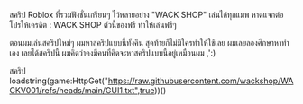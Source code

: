 สคริป Roblox ที่รวมฟังชั่นเกรียนๆ ไว้หลายอย่าง 
"WACK SHOP"
เล่นได้ทุกแมพ หาดแจกต่อ โปรให้เครดิต : WACK SHOP
ตัวนี้ของฟรี ทำให้เล่นฟรีๆ

ตอนผมเล่นสคริปใหม่ๆ ผมหาสคริปแบบนี้ทั้งคืน สุดท้ายก็ไม่มีใครทำให้ใช้เลย ผมเลยลองศึกษาหาทำเอง เลยได้สคริปนี้ ผมคิดว่าคงมีคนที่คิดจะหาสคริปแบบนี้อยู่เหมือนผม ,':)


สคริป
loadstring(game:HttpGet("https://raw.githubusercontent.com/wackshop/WACKV001/refs/heads/main/GUI1.txt",true))()
